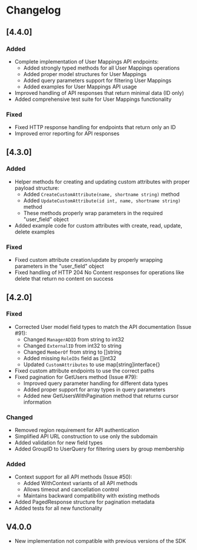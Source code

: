 # Changelog

## [4.4.0]

### Added
- Complete implementation of User Mappings API endpoints:
  - Added strongly typed methods for all User Mappings operations
  - Added proper model structures for User Mappings
  - Added query parameters support for filtering User Mappings
  - Added examples for User Mappings API usage
- Improved handling of API responses that return minimal data (ID only)
- Added comprehensive test suite for User Mappings functionality

### Fixed
- Fixed HTTP response handling for endpoints that return only an ID
- Improved error reporting for API responses

## [4.3.0]

### Added
- Helper methods for creating and updating custom attributes with proper payload structure:
  - Added `CreateCustomAttribute(name, shortname string)` method
  - Added `UpdateCustomAttribute(id int, name, shortname string)` method
  - These methods properly wrap parameters in the required "user_field" object
- Added example code for custom attributes with create, read, update, delete examples

### Fixed
- Fixed custom attribute creation/update by properly wrapping parameters in the "user_field" object
- Fixed handling of HTTP 204 No Content responses for operations like delete that return no content on success

## [4.2.0]

### Fixed
- Corrected User model field types to match the API documentation (Issue #91):
  - Changed `ManagerADID` from string to int32
  - Changed `ExternalID` from int32 to string
  - Changed `MemberOf` from string to []string
  - Added missing `RoleIDs` field as []int32
  - Updated `CustomAttributes` to use map[string]interface{}
- Fixed custom attribute endpoints to use the correct paths
- Fixed pagination for GetUsers method (Issue #79):
  - Improved query parameter handling for different data types
  - Added proper support for array types in query parameters
  - Added new GetUsersWithPagination method that returns cursor information

### Changed
- Removed region requirement for API authentication
- Simplified API URL construction to use only the subdomain
- Added validation for new field types
- Added GroupID to UserQuery for filtering users by group membership

### Added
- Context support for all API methods (Issue #50):
  - Added WithContext variants of all API methods
  - Allows timeout and cancellation control
  - Maintains backward compatibility with existing methods
- Added PagedResponse structure for pagination metadata
- Added tests for all new functionality

## V4.0.0
- New implementation not compatible with previous versions of the SDK
